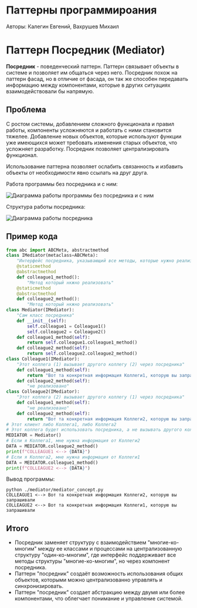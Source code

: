 # Паттерны программироания

Авторы: Калегин Евгений, Вахрушев Михаил

# Паттерн Посредник (Mediator)

**Посредник** - поведенческий паттерн. Паттерн связывает объекты в системе и позволяет им общаться через него.
Посредник похож на паттерн фасад, но в отличие от фасада, он так же способен передавать информацию между компонентами, которые в других ситуациях взаимодействовали бы напрямую.
## Проблема
С ростом системы, добавлением сложного функционала и правил работы, компоненты усложняются и работать с ними становится тяжелее. Добавление новых объектов, которые используют функции уже имеющихся может требовать изменения старых объектов, что усложняет разработку.
Посредник позволяет централизировать функционал.

Использование паттерна позволяет ослабить связанность и избавить объекты от необходимости явно ссылать на друг друга.

Работа программы без посредника и с ним:

![Диаграмма работы программы без посредника и с ним](https://sbcode.net/python/img/mediator_concept.svg)

Структура работы посредника:

![Диаграмма работы посредника](https://sbcode.net/python/img/mediator_example.svg)

## Пример кода

```python
from abc import ABCMeta, abstractmethod
class IMediator(metaclass=ABCMeta):
    "Интерфейс посредника, указывающий все методы, которые нужно реализовать"
    @staticmethod
    @abstractmethod
    def colleague1_method():
        "Метод который нкжно реализовать"
    @staticmethod
    @abstractmethod
    def colleague2_method():
        "Метод который нкжно реализовать"
class Mediator(IMediator):
    "Сам класс посредника"
    def __init__(self):
        self.colleague1 = Colleague1()
        self.colleague2 = Colleague2()
    def colleague1_method(self):
        return self.colleague1.colleague1_method()
    def colleague2_method(self):
        return self.colleague2.colleague2_method()
class Colleague1(IMediator):
    "Этот коллега (1) вызывает другого коллегу (2) через посредника"
    def colleague1_method(self):
        return "Вот та конкретная информация Коллеги1, которую вы запрашивали"
    def colleague2_method(self):
        "не реализовано"
class Colleague2(IMediator):
    "Этот коллега (2) вызывает другого коллегу (1) через посредника"
    def colleague1_method(self):
        "не реализовано"
    def colleague2_method(self):
        return "Вот та конкретная информация Коллеги2, которую вы запрашивали"
# Этот клиент либо Коллега1, либо Коллега2
# Этот коллега будет использовать посредника, а не вызывать другого коллегу напрямую.
MEDIATOR = Mediator()
# Если я Коллега1, мне нужна информация от Коллеги2
DATA = MEDIATOR.colleague2_method()
print(f"COLLEAGUE1 <--> {DATA}")
# Если я Коллега2, мне нужна информация от Коллеги1
DATA = MEDIATOR.colleague1_method()
print(f"COLLEAGUE2 <--> {DATA}")
```
Вывод программы:
```
python ./mediator/mediator_concept.py    
COLLEAGUE1 <--> Вот та конкретная информация Коллеги2, которую вы запрашивали
COLLEAGUE2 <--> Вот та конкретная информация Коллеги1, которую вы запрашивали
```
## Итого
* Посредник заменяет структуру с взаимодействием "многие-ко-многим" между ее классами и процессами на централизованную структуру "один-ко-многим", где интерфейс поддерживает все методы структуры "многие-ко-многим", но через компонент посредника.
* Паттерн "посредник" создаёт возможность использования общих объектов, которыми можно централизованно управлять и синхронизировать.
* Паттерн "посредник" создает абстракцию между двумя или более компонентами, что облегчает понимание и управление системой.

